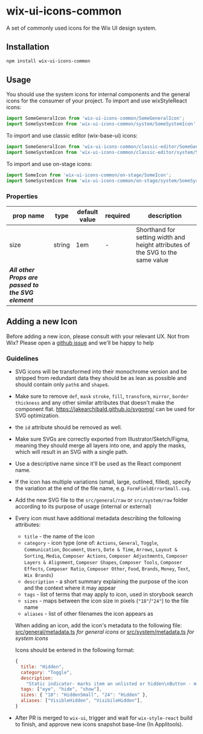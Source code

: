 # wix-ui-icons-common
A set of commonly used icons for the Wix UI design system.

## Installation

```bash
npm install wix-ui-icons-common
```

## Usage

You should use the system icons for internal components and the general icons for the consumer of your project.
To import and use wixStyleReact icons:
```jsx
import SomeGeneralIcon from 'wix-ui-icons-common/SomeGeneralIcon';
import SomeSystemIcon from 'wix-ui-icons-common/system/SomeSystemIcon';
```

To import and use classic editor (wix-base-ui) icons:
```jsx
import SomeGeneralIcon from 'wix-ui-icons-common/classic-editor/SomeGeneralIcon';
import SomeSystemIcon from 'wix-ui-icons-common/classic-editor/system/SomeSystemIcon';
```

To import and use on-stage icons:
```jsx
import SomeIcon from 'wix-ui-icons-common/on-stage/SomeIcon';
import SomeSystemIcon from 'wix-ui-icons-common/on-stage/system/SomeSystemIcon';
```

### Properties

| prop name | type | default value | required | description |
|----------|----------|--------------|------------|-------------|
| size | string | 1em | - | Shorthand for setting width and height attributes of the SVG to the same value |
| ***All other Props are passed to the SVG element*** | | | | |

## Adding a new Icon

Before adding a new icon, please consult with your relevant UX. Not from Wix? Please open a [github issue](https://github.com/wix/wix-ui/issues/new) and we'll be happy to help

### Guidelines
* SVG icons will be transformed into their monochrome version and be stripped from redundant data they should be as lean as possible and should contain only `path`s and `shape`s.
* Make sure to remove `def`, `mask` `stroke`, `fill`, `transform`, `mirror`, `border thickness` and any other similar attributes that doesn't make the component flat. https://jakearchibald.github.io/svgomg/ can be used for SVG optimization.
* the `id` attribute should be removed as well.
* Make sure SVGs are correctly exported from Illustrator/Sketch/Figma, meaning they should merge all layers into one, and apply the masks, which will result in an SVG with a single path.
* Use a descriptive name since it'll be used as the React component name.
* If the icon has multiple variations (small, large, outlined, filled), specify the variation at the end of the file name, e.g. `FormFieldErrorSmall.svg`.
* Add the new SVG file to the `src/general/raw` or `src/system/raw` folder according to its purpose of usage (internal or external)

* Every icon must have additional metadata describing the following attributes:

	* `title` - the name of the icon
	* `category` - icon type (one of: `Actions`, `General`, `Toggle`, `Communication`, `Document`, `Users`, `Date & Time`, `Arrows`, `Layout & Sorting`, `Media`, `Composer Actions`, `Composer Adjustments`, `Composer Layers & Alignment`, `Composer Shapes`, `Composer Tools`, `Composer Effects`, `Composer Ratio`, `Composer Other`, `Food`, `Brands`, `Money`, `Text`, `Wix Brands`)
	* `description` - a short summary explaining the purpose of the icon and the context where it may appear
	* `tags` - list of terms that may apply to icon, used in storybook search
	* `sizes` - maps between the icon size in pixels (`"18"`/`"24"`) to the file name
	* `aliases` - list of other filenames the icon appears as

	When adding an icon, add the icon's metadata to the following file:
	[src/general/metadata.ts](https://github.com/wix/wix-ui/blob/master/packages/wix-ui-icons-common/src/general/metadata.ts) *for general icons*
	or [src/system/metadata.ts](https://github.com/wix/wix-ui/blob/master/packages/wix-ui-icons-common/src/system/metadata.ts) *for system icons*

	Icons should be entered in the following format:
	```javascript
	{
      title: "Hidden",
      category: "Toggle",
      description:
        "Static indicator- marks item an unlisted or hidden\nButton - makes item hidden or unlisted",
      tags: ["eye", "hide", "show"],
      sizes: { "18": "HiddenSmall", "24": "Hidden" },
      aliases: ["VisibleHidden", "VisibileHidden"],
	}
	```

* After PR is merged to `wix-ui`, trigger and wait for `wix-style-react` build to finish, and approve new icons snapshot base-line (In Applitools).

